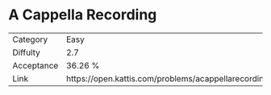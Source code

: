 # A Cappella Recording

<table>
    <tr>
        <td>Category</td>
        <td>Easy</td>
    </tr>
    <tr>
        <td>Diffulty</td>
        <td>2.7</td>
    </tr>
    <tr>
        <td>Acceptance</td>
        <td>36.26 %</td>
    </tr>
    <tr>
        <td>Link</td>
        <td>https://open.kattis.com/problems/acappellarecording</td>
    </tr>
</table>
